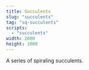 ```yaml
---
title: Succulents
slug: "succulents"
tag: "sq-succulents"
scripts:
  - "succulents"
width: 2000
height: 1000
---
```


A series of spiraling succulents.
